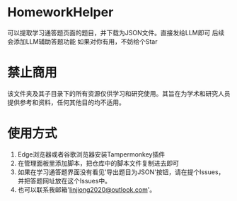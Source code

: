 # HomeworkHelper
可以提取学习通答题页面的题目，并下载为JSON文件。直接发给LLM即可
后续会添加LLM辅助答题功能
如果对你有用，不妨给个Star

# 禁止商用
该文件夹及其子目录下的所有资源仅供学习和研究使用。其旨在为学术和研究人员提供参考和资料，任何其他目的均不适用。



# 使用方式

1. Edge浏览器或者谷歌浏览器安装Tampermonkey插件
2. 在管理面板里添加脚本，把仓库中的脚本文件复制进去即可
3. 如果在学习通答题界面没有看见'导出题目为JSON'按钮，请在提个Issues，并把答题网址放在这个Issues中。
4. 也可以联系我邮箱'linjiong2020@outlook.com'。

